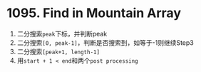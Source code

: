 # 1095. Find in Mountain Array

1. 二分搜索`peak`下标，并判断peak
2. 二分搜索`[0, peak-1]`，判断是否搜索到，如等于-1则继续Step3
3. 二分搜索`[peak+1, length-1]`
4. 用`start + 1 < end`和两个`post processing`